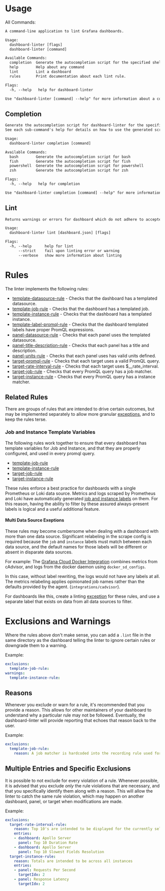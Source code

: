 # Usage
All Commands:

[embedmd]:# (_intermediate/help.txt)
```txt
A command-line application to lint Grafana dashboards.

Usage:
  dashboard-linter [flags]
  dashboard-linter [command]

Available Commands:
  completion  Generate the autocompletion script for the specified shell
  help        Help about any command
  lint        Lint a dashboard
  rules       Print documentation about each lint rule.

Flags:
  -h, --help   help for dashboard-linter

Use "dashboard-linter [command] --help" for more information about a command.
```

## Completion
[embedmd]:# (_intermediate/completion.txt)
```txt
Generate the autocompletion script for dashboard-linter for the specified shell.
See each sub-command's help for details on how to use the generated script.

Usage:
  dashboard-linter completion [command]

Available Commands:
  bash        Generate the autocompletion script for bash
  fish        Generate the autocompletion script for fish
  powershell  Generate the autocompletion script for powershell
  zsh         Generate the autocompletion script for zsh

Flags:
  -h, --help   help for completion

Use "dashboard-linter completion [command] --help" for more information about a command.
```

## Lint
[embedmd]:# (_intermediate/lint.txt)
```txt
Returns warnings or errors for dashboard which do not adhere to accepted standards

Usage:
  dashboard-linter lint [dashboard.json] [flags]

Flags:
  -h, --help      help for lint
      --strict    fail upon linting error or warning
      --verbose   show more information about linting
```

# Rules

The linter implements the following rules:

* [template-datasource-rule](./rules/template-datasource-rule.md) - Checks that the dashboard has a templated datasource.
* [template-job-rule](./rules/template-job-rule.md) - Checks that the dashboard has a templated job.
* [template-instance-rule](./rules/template-instance-rule.md) - Checks that the dashboard has a templated instance.
* [template-label-promql-rule](./rules/template-label-promql-rule.md) - Checks that the dashboard templated labels have proper PromQL expressions.
* [panel-datasource-rule](./rules/panel-datasource-rule.md) - Checks that each panel uses the templated datasource.
* [panel-title-description-rule](./rules/panel-title-description-rule.md) - Checks that each panel has a title and description.
* [panel-units-rule](./rules/panel-units-rule.md) - Checks that each panel uses has valid units defined.
* [target-promql-rule](./rules/target-promql-rule.md) - Checks that each target uses a valid PromQL query.
* [target-rate-interval-rule](./rules/target-rate-interval-rule.md) - Checks that each target uses $__rate_interval.
* [target-job-rule](./rules/target-job-rule.md) - Checks that every PromQL query has a job matcher.
* [target-instance-rule](./rules/target-instance-rule.md) - Checks that every PromQL query has a instance matcher.

## Related Rules

There are groups of rules that are intended to drive certain outcomes, but may be implemented separately to allow more granular [exceptions](#exclusions-and-warnings), and to keep the rules terse.

### Job and Instance Template Variables

The following rules work together to ensure that every dashboard has template variables for Job and Instance, and that they are properly configured, and used in every promql query.

* [template-job-rule](./rules/template-job-rule.md)
* [template-instance-rule](./rules/template-instance-rule.md)
* [target-job-rule](./rules/target-job-rule.md)
* [target-instance-rule](./rules/target-instance-rule.md)

These rules enforce a best practice for dashboards with a single Prometheus or Loki data source. Metrics and logs scraped by Prometheus and Loki have automatically generated [job and instance labels](https://prometheus.io/docs/concepts/jobs_instances/) on them. For this reason, having the ability to filter by these assured always-present labels is logical and a useful additional feature.

#### Multi Data Source Exeptions
These rules may become cumbersome when dealing with a dashboard with more than one data source. Significant relabeling in the scrape config is required because the `job` and `instance` labels must match between each data source, and the default names for those labels will be different or absent in disparate data sources. 

For example:
The [Grafana Cloud Docker Integration](https://grafana.com/docs/grafana-cloud/data-configuration/integrations/integration-reference/integration-docker/#post-install-configuration-for-the-docker-integration) combines metrics from cAdvisor, and logs from the docker daemon using `docker_sd_configs`.

In this case, without label rewriting, the logs would not have any labels at all. The metrics relabeling applies opinionated job names rather than the defaults provided by the agent. (`integrations/cadvisor`).

For dashboards like this, create a linting [exception](#exclusions-and-warnings) for these rules, and use a separate label that exists on data from all data sources to filter.

# Exclusions and Warnings

Where the rules above don't make sense, you can add a `.lint` file in the same directory as the dashboard telling the linter to ignore certain rules or downgrade them to a warning.

Example:
```yaml
exclusions:
  template-job-rule:
warnings:
  template-instance-rule:
```

## Reasons

Whenever you exclude or warn for a rule, it's recommended that you provide a reason. This allows for other maintainers of your dashboard to understand why a particular rule may not be followed. Eventually, the dashboard-linter will provide reporting that echoes that reason back to the user.

Example:
```yaml
exclusions:
  template-job-rule:
    reason: A job matcher is hardcoded into the recording rule used for all queries on these dashboards.
```

## Multiple Entries and Specific Exclusions

It is possible to not exclude for every violation of a rule. Whenever possible, it is advised that you exclude *only* the rule violations that are necessary, and that you specifically identify them along with a reason. This will allow the linter to catch the same rule violation, which may happen on another dashboard, panel, or target when modifications are made.

Example:
```yaml
exclusions:
  target-rate-interval-rule:
    reason: Top 10's are intended to be displayed for the currently selected range.
    entries:
    - dashboard: Apollo Server
      panel: Top 10 Duration Rate
    - dashboard: Apollo Server
      panel: Top 10 Slowest Fields Resolution
  target-instance-rule:
    reason: Totals are intended to be across all instances
    entries:
    - panel: Requests Per Second
      targetIdx: 2
    - panel: Response Latency
      targetIdx: 2
```
